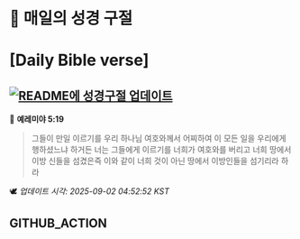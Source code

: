 # 🙏 매일의 성경 구절
# [Daily Bible verse]
## [![README에 성경구절 업데이트](https://github.com/DONGSUKA/first_test/actions/workflows/update-readme-bible.yml/badge.svg)](https://github.com/DONGSUKA/first_test/actions/workflows/update-readme-bible.yml)
<!-- START_BIBLE_VERSE -->
📖 **예레미야 5:19**
> 그들이 만일 이르기를 우리 하나님 여호와께서 어찌하여 이 모든 일을 우리에게 행하셨느냐 하거든 너는 그들에게 이르기를 너희가 여호와를 버리고 너희 땅에서 이방 신들을 섬겼은즉 이와 같이 너희 것이 아닌 땅에서 이방인들을 섬기리라 하라

🕊️ _업데이트 시각: 2025-09-02 04:52:52 KST_
  <!-- END_BIBLE_VERSE -->
## GITHUB_ACTION
